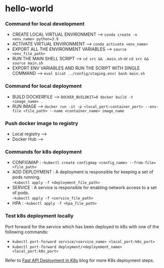 # hello-world


### Command for local development
- CREATE LOCAL VIRTUAL ENVIRONMENT --> `conda create -n <env_name> python=3.9`  
- ACTIVATE VIRTUAL ENVIRONMENT --> `conda activate <env_name>`  
- EXPORT ALL THE ENVIRONMENT VARIABLES --> `source <env_file_path>`  
- RUN THE MAIN SHELL SCRIPT --> `cd src && .main.sh` or `cd src && source main.sh`  
- EXPORT ENV VARIABLES AND RUN THE SCRIPT WITH SINGLE COMMAND --> `eval $(cat ../config/staging.env) bash main.sh`  
  
### Command for local deployment
- BUILD DOCKERFILE --> `DOCKER_BUILDKIT=0 docker build -t <image_name> .`  
- RUN IMAGE  --> `docker run -it -p <local_port:container_port> --env-file <file_path> --name <container_name> image_name`  

### Push docker image to registry
- Local registry -->
- Docker Hub -->

### Commands for  k8s deployment
- CONFIGMAP :
  -`kubectl create configmap <config_name> --from-file=<file_path>`  
- ADD DEPLOYMENT : A deployment is responsible for keeping a set of pods running.  
  -`kubectl apply -f <deployment_file_path>`  
- SERVICE : A service is responsible for enabling network access to a set of pods.  
  -`kubectl apply -f <service_file_path>`  
- HPA :
  -`kubectl apply -f <hpa_file_path>`  



### Test k8s deployment locally 
Port forward for the service which has been deployed to k8s with one of the following commands:  
- `kubectl port-forward service/<service_name> <local_port:k8s_port>`  
- `kubectl port-forward deployment/<deployement_name> <local_port:k8s_port>`  

Refer to  [Fast API Deployment in K8s](https://techtalkverse.com/post/software-engineering/k8s_deployement/) blog for more K8s deployment steps.